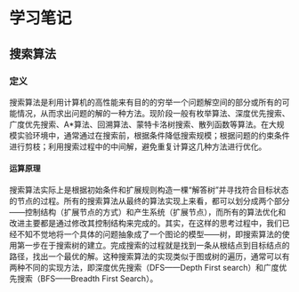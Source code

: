 # 学习笔记

## 搜索算法

### 定义

搜索算法是利用计算机的高性能来有目的的穷举一个问题解空间的部分或所有的可能情况，从而求出问题的解的一种方法。现阶段一般有枚举算法、深度优先搜索、广度优先搜索、A\*算法、回溯算法、蒙特卡洛树搜索、散列函数等算法。在大规模实验环境中，通常通过在搜索前，根据条件降低搜索规模；根据问题的约束条件进行剪枝；利用搜索过程中的中间解，避免重复计算这几种方法进行优化。

#### 运算原理

搜索算法实际上是根据初始条件和扩展规则构造一棵“解答树”并寻找符合目标状态的节点的过程。所有的搜索算法从最终的算法实现上来看，都可以划分成两个部分——控制结构（扩展节点的方式）和产生系统（扩展节点），而所有的算法优化和改进主要都是通过修改其控制结构来完成的。其实，在这样的思考过程中，我们已经不知不觉地将一个具体的问题抽象成了一个图论的模型——树，即搜索算法的使用第一步在于搜索树的建立。完成搜索的过程就是找到一条从根结点到目标结点的路径，找出一个最优的解。这种搜索算法的实现类似于图或树的遍历，通常可以有两种不同的实现方法，即深度优先搜索（DFS——Depth First search）和广度优先搜索（BFS——Breadth First Search）。
